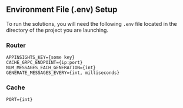 ## Environment File (.env) Setup

To run the solutions, you will need the following `.env` file located in the directory of the project you are launching.

### Router

```
APPINSIGHTS_KEY={some key}
CACHE_GRPC_ENDPOINT={ip:port}
NUM_MESSAGES_EACH_GENERATION={int}
GENERATE_MESSAGES_EVERY={int, milliseconds}
```

### Cache

```
PORT={int}
```
